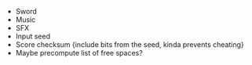 - Sword
- Music
- SFX
- Input seed
- Score checksum {include bits from the seed, kinda prevents cheating}
- Maybe precompute list of free spaces?
